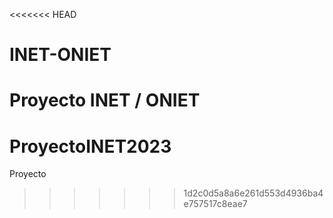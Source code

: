 <<<<<<< HEAD
# INET-ONIET
Proyecto INET / ONIET
=======
# ProyectoINET2023
Proyecto
>>>>>>> 1d2c0d5a8a6e261d553d4936ba4e757517c8eae7
